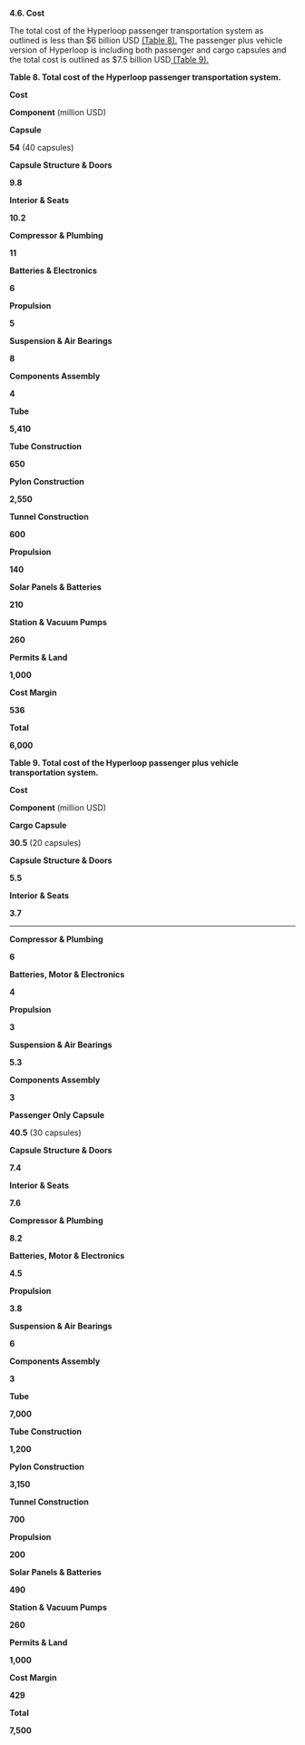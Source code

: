**4.6. Cost**

The total cost of the Hyperloop passenger transportation system as outlined is
less  than  \$6  billion  USD  [(Table  8).](hyperloop_alpha.html#55)  The  passenger  plus  vehicle  version  of
Hyperloop is including both passenger and cargo capsules and the total cost is
outlined as \$7.5 billion USD[ (Table 9).](hyperloop_alpha.html#55)

**Table 8. Total cost of the Hyperloop passenger transportation system.**

**Cost**

**Component**
 (million USD)

**Capsule**

**54** (40 capsules)

**Capsule Structure & Doors**

**9.8**

**Interior & Seats**

**10.2**

**Compressor & Plumbing**

**11**

**Batteries & Electronics**

**6**

**Propulsion**

**5**

**Suspension & Air Bearings**

**8**

**Components Assembly**

**4**

**Tube**

**5,410**

**Tube Construction**

**650**

**Pylon Construction**

**2,550**

**Tunnel Construction**

**600**

**Propulsion**

**140**

**Solar Panels & Batteries**

**210**

**Station & Vacuum Pumps**

**260**

**Permits & Land**

**1,000**

**Cost Margin**

**536**

**Total**

**6,000**

**Table 9. Total cost of the Hyperloop passenger plus vehicle transportation system.**

**Cost**

**Component**
 (million USD)

**Cargo Capsule**

**30.5** (20 capsules)

**Capsule Structure & Doors**

**5.5**

**Interior & Seats**

**3.7**

* * * * *

**Compressor & Plumbing**

**6**

**Batteries, Motor & Electronics**

**4**

**Propulsion**

**3**

**Suspension & Air Bearings**

**5.3**

**Components Assembly**

**3**

**Passenger Only Capsule**

**40.5** (30 capsules)

**Capsule Structure & Doors**

**7.4**

**Interior & Seats**

**7.6**

**Compressor & Plumbing**

**8.2**

**Batteries, Motor & Electronics**

**4.5**

**Propulsion**

**3.8**

**Suspension & Air Bearings**

**6**

**Components Assembly**

**3**

**Tube**

**7,000**

**Tube Construction**

**1,200**

**Pylon Construction**

**3,150**

**Tunnel Construction**

**700**

**Propulsion**

**200**

**Solar Panels & Batteries**

**490**

**Station & Vacuum Pumps**

**260**

**Permits & Land**

**1,000**

**Cost Margin**

**429**

**Total**

**7,500**


